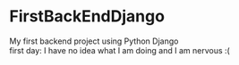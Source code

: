 # FirstBackEndDjango
My first backend project using Python Django<br />
first day: I have no idea what I am doing and I am nervous :(<br />

